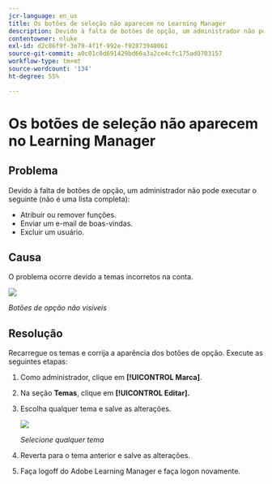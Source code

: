 ```yaml
---
jcr-language: en_us
title: Os botões de seleção não aparecem no Learning Manager
description: Devido à falta de botões de opção, um administrador não pode atribuir ou remover funções, enviar um e-mail de boas-vindas ou excluir um usuário.
contentowner: nluke
exl-id: d2c86f9f-3e79-4f1f-992e-f92873940061
source-git-commit: a0c01c0d691429bd66a3a2ce4cfc175ad0703157
workflow-type: tm+mt
source-wordcount: '134'
ht-degree: 55%

---
```


# Os botões de seleção não aparecem no Learning Manager

## Problema

Devido à falta de botões de opção, um administrador não pode executar o seguinte (não é uma lista completa):

* Atribuir ou remover funções.
* Enviar um e-mail de boas-vindas.
* Excluir um usuário.

## Causa

O problema ocorre devido a temas incorretos na conta.

![](assets/radio-buttons.png)

*Botões de opção não visíveis*

## Resolução

Recarregue os temas e corrija a aparência dos botões de opção. Execute as seguintes etapas:

1. Como administrador, clique em **[!UICONTROL Marca]**.
1. Na seção **Temas**, clique em **[!UICONTROL Editar].**
1. Escolha qualquer tema e salve as alterações.

   ![](assets/set-themes.png)

   *Selecione qualquer tema*

1. Reverta para o tema anterior e salve as alterações.
1. Faça logoff do Adobe Learning Manager e faça logon novamente.
